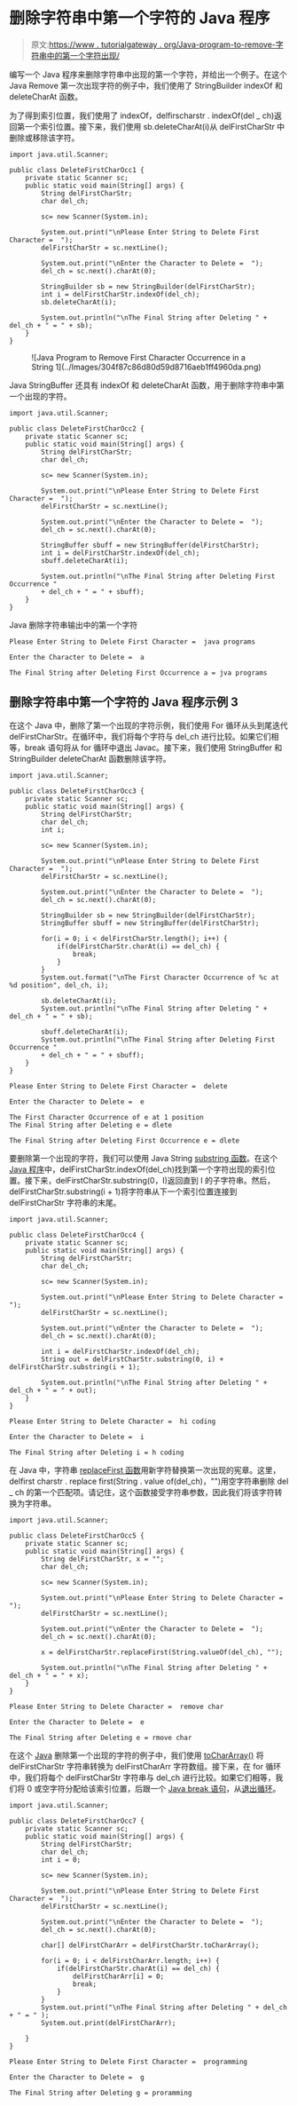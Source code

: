 # 删除字符串中第一个字符的 Java 程序

> 原文:[https://www . tutorialgateway . org/Java-program-to-remove-字符串中的第一个字符出现/](https://www.tutorialgateway.org/java-program-to-remove-first-character-occurrence-in-a-string/)

编写一个 Java 程序来删除字符串中出现的第一个字符，并给出一个例子。在这个 Java Remove 第一次出现字符的例子中，我们使用了 StringBuilder indexOf 和 deleteCharAt 函数。

为了得到索引位置，我们使用了 indexOf，delfirscharstr . indexOf(del _ ch)返回第一个索引位置。接下来，我们使用 sb.deleteCharAt(i)从 delFirstCharStr 中删除或移除该字符。

```
import java.util.Scanner;

public class DeleteFirstCharOcc1 {
	private static Scanner sc;
	public static void main(String[] args) {
		String delFirstCharStr;
		char del_ch;

		sc= new Scanner(System.in);

		System.out.print("\nPlease Enter String to Delete First Character =  ");
		delFirstCharStr = sc.nextLine();

		System.out.print("\nEnter the Character to Delete =  ");
		del_ch = sc.next().charAt(0);

		StringBuilder sb = new StringBuilder(delFirstCharStr);
		int i = delFirstCharStr.indexOf(del_ch);
		sb.deleteCharAt(i);

		System.out.println("\nThe Final String after Deleting " + del_ch + " = " + sb);
	}
}
```

<figure class="wp-block-image size-large">![Java Program to Remove First Character Occurrence in a String 1](../Images/304f87c86d80d59d8716aeb1ff4960da.png)</figure>

Java StringBuffer 还具有 indexOf 和 deleteCharAt 函数，用于删除字符串中第一个出现的字符。

```
import java.util.Scanner;

public class DeleteFirstCharOcc2 {
	private static Scanner sc;
	public static void main(String[] args) {
		String delFirstCharStr;
		char del_ch;

		sc= new Scanner(System.in);

		System.out.print("\nPlease Enter String to Delete First Character =  ");
		delFirstCharStr = sc.nextLine();

		System.out.print("\nEnter the Character to Delete =  ");
		del_ch = sc.next().charAt(0);

		StringBuffer sbuff = new StringBuffer(delFirstCharStr);
		int i = delFirstCharStr.indexOf(del_ch);
		sbuff.deleteCharAt(i);

		System.out.println("\nThe Final String after Deleting First Occurrence " 
		+ del_ch + " = " + sbuff);
	}
}
```

Java 删除字符串输出中的第一个字符

```
Please Enter String to Delete First Character =  java programs

Enter the Character to Delete =  a

The Final String after Deleting First Occurrence a = jva programs
```

## 删除字符串中第一个字符的 Java 程序示例 3

在这个 Java 中，删除了第一个出现的字符示例，我们使用 For 循环从头到尾迭代 delFirstCharStr。在循环中，我们将每个字符与 del_ch 进行比较。如果它们相等，break 语句将从 for 循环中退出 Javac。接下来，我们使用 StringBuffer 和 StringBuilder deleteCharAt 函数删除该字符。

```
import java.util.Scanner;

public class DeleteFirstCharOcc3 {
	private static Scanner sc;
	public static void main(String[] args) {
		String delFirstCharStr;
		char del_ch;
		int i;

		sc= new Scanner(System.in);

		System.out.print("\nPlease Enter String to Delete First Character =  ");
		delFirstCharStr = sc.nextLine();

		System.out.print("\nEnter the Character to Delete =  ");
		del_ch = sc.next().charAt(0);

		StringBuilder sb = new StringBuilder(delFirstCharStr);
		StringBuffer sbuff = new StringBuffer(delFirstCharStr);

		for(i = 0; i < delFirstCharStr.length(); i++) {
			if(delFirstCharStr.charAt(i) == del_ch) {
				break;
			}
		}		
		System.out.format("\nThe First Character Occurrence of %c at %d position", del_ch, i);

		sb.deleteCharAt(i);		
		System.out.println("\nThe Final String after Deleting " + del_ch + " = " + sb);

		sbuff.deleteCharAt(i);
		System.out.println("\nThe Final String after Deleting First Occurrence " 
		+ del_ch + " = " + sbuff);
	}
}
```

```
Please Enter String to Delete First Character =  delete

Enter the Character to Delete =  e

The First Character Occurrence of e at 1 position
The Final String after Deleting e = dlete

The Final String after Deleting First Occurrence e = dlete
```

要删除第一个出现的字符，我们可以使用 Java String [substring 函数](https://www.tutorialgateway.org/java-substring-method/)。在这个 [Java 程序](https://www.tutorialgateway.org/learn-java-programs/)中，delFirstCharStr.indexOf(del_ch)找到第一个字符出现的索引位置。接下来，delFirstCharStr.substring(0，I)返回直到 I 的子字符串。然后，delFirstCharStr.substring(i + 1)将字符串从下一个索引位置连接到 delFirstCharStr 字符串的末尾。

```
import java.util.Scanner;

public class DeleteFirstCharOcc4 {
	private static Scanner sc;
	public static void main(String[] args) {
		String delFirstCharStr;
		char del_ch;

		sc= new Scanner(System.in);

		System.out.print("\nPlease Enter String to Delete Character =  ");
		delFirstCharStr = sc.nextLine();

		System.out.print("\nEnter the Character to Delete =  ");
		del_ch = sc.next().charAt(0);

		int i = delFirstCharStr.indexOf(del_ch);
		String out = delFirstCharStr.substring(0, i) + delFirstCharStr.substring(i + 1);

		System.out.println("\nThe Final String after Deleting " + del_ch + " = " + out);
	}
}
```

```
Please Enter String to Delete Character =  hi coding

Enter the Character to Delete =  i

The Final String after Deleting i = h coding
```

在 Java 中，字符串 [replaceFirst 函数](https://www.tutorialgateway.org/java-string-methods/)用新字符替换第一次出现的宪章。这里，delfirst charstr . replace first(String . value of(del_ch)，"")用空字符串删除 del _ ch 的第一个匹配项。请记住，这个函数接受字符串参数，因此我们将该字符转换为字符串。

```
import java.util.Scanner;

public class DeleteFirstCharOcc5 {
	private static Scanner sc;
	public static void main(String[] args) {
		String delFirstCharStr, x = "";
		char del_ch;

		sc= new Scanner(System.in);

		System.out.print("\nPlease Enter String to Delete Character =  ");
		delFirstCharStr = sc.nextLine();

		System.out.print("\nEnter the Character to Delete =  ");
		del_ch = sc.next().charAt(0);

		x = delFirstCharStr.replaceFirst(String.valueOf(del_ch), "");

		System.out.println("\nThe Final String after Deleting " + del_ch + " = " + x);
	}
}
```

```
Please Enter String to Delete Character =  remove char

Enter the Character to Delete =  e

The Final String after Deleting e = rmove char
```

在这个 [Java](https://www.tutorialgateway.org/java-tutorial/) 删除第一个出现的字符的例子中，我们使用 [toCharArray()](https://www.tutorialgateway.org/java-tochararray-method/) 将 delFirstCharStr 字符串转换为 delFirstCharArr 字符数组。接下来，在 for 循环中，我们将每个 delFirstCharStr 字符串与 del_ch 进行比较。如果它们相等，我们将 0 或空字符分配给该索引位置，后跟一个 [Java break 语句](https://www.tutorialgateway.org/java-break-statement/)，从[退出循环](https://www.tutorialgateway.org/java-for-loop/)。

```
import java.util.Scanner;

public class DeleteFirstCharOcc7 {
	private static Scanner sc;
	public static void main(String[] args) {
		String delFirstCharStr;
		char del_ch;
		int i = 0;

		sc= new Scanner(System.in);

		System.out.print("\nPlease Enter String to Delete First Character =  ");
		delFirstCharStr = sc.nextLine();

		System.out.print("\nEnter the Character to Delete =  ");
		del_ch = sc.next().charAt(0);

		char[] delFirstCharArr = delFirstCharStr.toCharArray();

		for(i = 0; i < delFirstCharArr.length; i++) {
			if(delFirstCharStr.charAt(i) == del_ch) {
				delFirstCharArr[i] = 0;
				break;
			}
		}
		System.out.print("\nThe Final String after Deleting " + del_ch + " = " );
		System.out.print(delFirstCharArr);

	}
}
```

```
Please Enter String to Delete First Character =  programming

Enter the Character to Delete =  g

The Final String after Deleting g = proramming
```